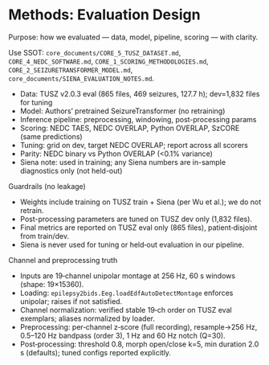 # Methods: Evaluation Design

Purpose: how we evaluated — data, model, pipeline, scoring — with clarity.

Use SSOT: `core_documents/CORE_5_TUSZ_DATASET.md`, `CORE_4_NEDC_SOFTWARE.md`, `CORE_1_SCORING_METHODOLOGIES.md`, `CORE_2_SEIZURETRANSFORMER_MODEL.md`, `core_documents/SIENA_EVALUATION_NOTES.md`.

- Data: TUSZ v2.0.3 eval (865 files, 469 seizures, 127.7 h); dev=1,832 files for tuning
- Model: Authors’ pretrained SeizureTransformer (no retraining)
- Inference pipeline: preprocessing, windowing, post-processing params
- Scoring: NEDC TAES, NEDC OVERLAP, Python OVERLAP, SzCORE (same predictions)
- Tuning: grid on dev, target NEDC OVERLAP; report across all scorers
- Parity: NEDC binary vs Python OVERLAP (<0.1% variance)
- Siena note: used in training; any Siena numbers are in-sample diagnostics only (not held-out)

Guardrails (no leakage)
- Weights include training on TUSZ train + Siena (per Wu et al.); we do not retrain.
- Post-processing parameters are tuned on TUSZ dev only (1,832 files).
- Final metrics are reported on TUSZ eval only (865 files), patient‑disjoint from train/dev.
- Siena is never used for tuning or held‑out evaluation in our pipeline.

Channel and preprocessing truth
- Inputs are 19‑channel unipolar montage at 256 Hz, 60 s windows (shape: 19×15360).
- Loading: `epilepsy2bids.Eeg.loadEdfAutoDetectMontage` enforces unipolar; raises if not satisfied.
- Channel normalization: verified stable 19‑ch order on TUSZ eval exemplars; aliases normalized by loader.
- Preprocessing: per‑channel z‑score (full recording), resample→256 Hz, 0.5–120 Hz bandpass (order 3), 1 Hz and 60 Hz notch (Q=30).
- Post‑processing: threshold 0.8, morph open/close k=5, min duration 2.0 s (defaults); tuned configs reported explicitly.
